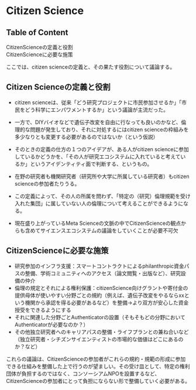 # Citizen Science
## Table of Content
CitizenScienceの定義と役割<br>
CitizenScienceに必要な施策

ここでは、citizen scienceの定義と、その果たす役割について議論する。
## Citizen Scienceの定義と役割
- citizen scienceは、従来「どう研究プロジェクトに市民参加させるか」「市民をどう科学にエンパワメントするか」という議論が主流だった。
- 一方で、DIYバイオなどで遺伝子改変を自由に行なっても良いのかなど、倫理的な問題が発生しており、それに対処するにはcitizen scienceの枠組みを多少なりとも変更する必要があるのではないか（という仮説）

- そのときの定義の仕方の１つのアイデアが、ある人がcitizen scienceに参加しているかどうかを、「その人が研究エコシステムに入れていると考えているか」というアイデンティティ面で判断する、というもの。
- 在野の研究者も機関研究者（研究所や大学に所属している研究者）もcitizen scienceの参加者たりうる。
- この定義によって、その人の所属を問わず、「特定の（研究）倫理規範を受け入れた集団」に属していない人の倫理について考えることができるようになる。

- 現在盛り上がっているMeta Scienceの文脈の中でCitizenScienceの観点からも含めてサイエンスエコシステムの議論をしていくことが必要不可欠

## CitizenScienceに必要な施策
- 研究参加のインフラ支援：スマートコントラクトによるphilanthropic資金パスの整備、学術コミュニティへのアクセス（論文閲覧・出版など）、研究設備の仲介
- 倫理の規定とそれによる権利保護：citizenScience向けグラントや寄付金の提供母体が使いやすい分野ごとの規約（例えば、遺伝子改変をやるならxxという機関から承認を得る必要があるなど）を整備→より双方が安心した資金授受をできるようにする
- それに関連した分野ごとAuthenticatorの設置（そもそもどの分野においてAuthenticatorが必要なのか？）
- その他独立研究者へのキャリアパスの整備・ライフプランとの兼ね合いなど（独立研究者・シチズンサイエンティストの市場的な価値はどこにあるのか？など）

これらの議論は、CitizenScienceの参加者がこれらの規約・規範の形成に参加できる仕組みを整備した上で行うのが望ましい。その受け皿として、特定の権利団体が負担するのではなく、コンソーシアムNPOを設置するなど、CitizenScienceの参加者にとって負担にならない形で整備していく必要がある。
